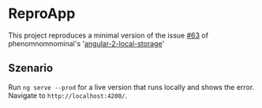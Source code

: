 # ReproApp

This project reproduces a minimal version of the issue [#63](https://github.com/phenomnomnominal/angular-2-local-storage/issues/63) of phenomnomnominal's '[angular-2-local-storage](https://github.com/phenomnomnominal/angular-2-local-storage)'

## Szenario

Run `ng serve --prod` for a live version that runs locally and shows the error.  Navigate to `http://localhost:4200/`.

